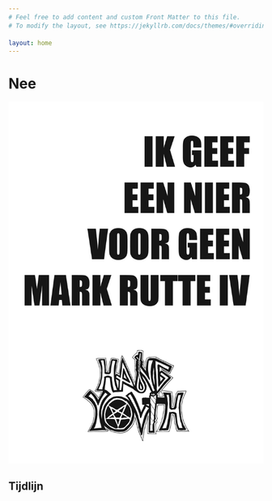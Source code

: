 ```yaml
---
# Feel free to add content and custom Front Matter to this file.
# To modify the layout, see https://jekyllrb.com/docs/themes/#overriding-theme-defaults

layout: home
---
```


# Nee

<div id="ontslagCounter"></div>
<div id=verkiezingenCounter></div>

<script type="text/javascript">
const today = new Date();
const ontslagdatum = new Date("January 15, 2021");
const tijdSindsOntslag = Math.abs(ontslagdatum - today);
const dagenSindsOntslag = Math.ceil(tijdSindsOntslag / (1000*60*60*24));
document.getElementById("ontslagCounter").innerHTML = "<p>Het is " + dagenSindsOntslag.toString() + " dagen geleden dat Rutte III zijn ontslag heeft aangeboden.</p>";
</script>

<script type="text/javascript">
const verkiezingen = new Date("March 17, 2021");
const tijdSindsVerkiezingen = Math.abs(verkiezingen - today);
const dagenSindsVerkiezingen = Math.ceil(tijdSindsVerkiezingen / (1000*60*60*24));
document.getElementById("verkiezingenCounter").innerHTML = "<p>Het is " + dagenSindsVerkiezingen.toString() + " dagen geleden dat de tweede kamerverkiezingen hebben plaatsgevonden.</p>";
</script>

![IK GEEF EEN NIER VOOR GEEN MARK RUTTE IV](/assets/images/nierposter.jpg)

## Tijdlijn
